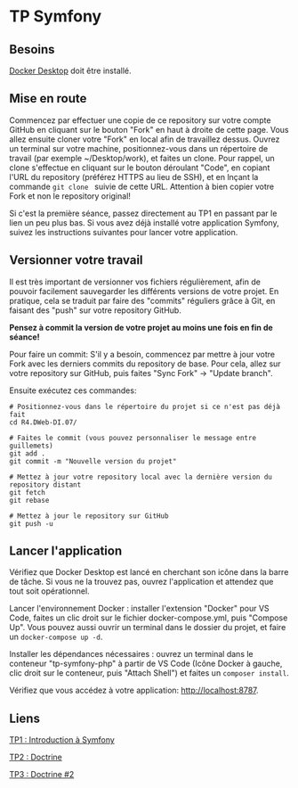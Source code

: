 # TP Symfony

## Besoins
[Docker Desktop](https://www.docker.com/products/docker-desktop/) doit être installé.

## Mise en route
Commencez par effectuer une copie de ce repository sur votre compte GitHub en cliquant sur le bouton "Fork" en haut à droite de cette page. Vous allez ensuite cloner votre "Fork" en local afin de travaillez dessus. Ouvrez un terminal sur votre machine, positionnez-vous dans un répertoire de travail (par exemple ~/Desktop/work), et faites un clone. Pour rappel, un clone s'effectue en cliquant sur le bouton déroulant "Code", en copiant l'URL du repository (préférez HTTPS au lieu de SSH), et en lnçant la commande `git clone ` suivie de cette URL. Attention à bien copier votre Fork et non le repository original!

Si c'est la première séance, passez directement au TP1 en passant par le lien un peu plus bas. Si vous avez déjà installé votre application Symfony, suivez les instructions suivantes pour lancer votre application.

## Versionner votre travail
Il est très important de versionner vos fichiers régulièrement, afin de pouvoir facilement sauvegarder les différents versions de votre projet. En pratique, cela se traduit par faire des "commits" réguliers grâce à Git, en faisant des "push" sur votre repository GitHub.

**Pensez à commit la version de votre projet au moins une fois en fin de séance!**

Pour faire un commit:
S'il y a besoin, commencez par mettre à jour votre Fork avec les derniers commits du repository de base. Pour cela, allez sur votre repository sur GitHub, puis faites "Sync Fork" -> "Update branch".

Ensuite exécutez ces commandes:
```
# Positionnez-vous dans le répertoire du projet si ce n'est pas déjà fait
cd R4.DWeb-DI.07/

# Faites le commit (vous pouvez personnaliser le message entre guillemets)
git add .
git commit -m "Nouvelle version du projet" 

# Mettez à jour votre repository local avec la dernière version du repository distant
git fetch
git rebase

# Mettez à jour le repository sur GitHub
git push -u
```

## Lancer l'application
Vérifiez que Docker Desktop est lancé en cherchant son icône dans la barre de tâche. Si vous ne la trouvez pas, ouvrez l'application et attendez que tout soit opérationnel.

Lancer l'environnement Docker : installer l'extension "Docker" pour VS Code, faites un clic droit sur le fichier docker-compose.yml, puis "Compose Up". Vous pouvez aussi ouvrir un terminal dans le dossier du projet, et faire un `docker-compose up -d`.

Installer les dépendances nécessaires : ouvrez un terminal dans le conteneur "tp-symfony-php" à partir de VS Code (Icône Docker à gauche, clic droit sur le conteneur, puis "Attach Shell") et faites un `composer install`.

Vérifiez que vous accédez à votre application: [http://localhost:8787](http://localhost:8787).

## Liens
[TP1 : Introduction à Symfony](https://docs.google.com/document/d/1p57bF8mDKqiQ3j7rnpXmQ3zNeGixdrL8mB9-7ei4xPw/edit?usp=sharing)

[TP2 : Doctrine](https://docs.google.com/document/d/1Og8lNe1Afz20ExA_TRfgnvA7vMFhnnEaoDwHnVdpzNk/edit?usp=sharing)

[TP3 : Doctrine #2](https://docs.google.com/document/d/1uHgIVIQJMGPuTIubSbYgccfyh6NRQjEE3leYa9K2bLg/edit?usp=sharing)
